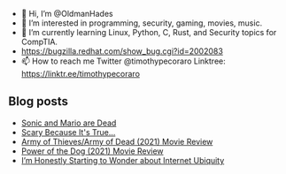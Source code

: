 - 👋 Hi, I’m @OldmanHades
- 👀 I’m interested in programming, security, gaming, movies, music.
- 🌱 I’m currently learning Linux, Python, C, Rust, and Security topics for CompTIA.
- https://bugzilla.redhat.com/show_bug.cgi?id=2002083
- 📫 How to reach me Twitter @timothypecoraro
Linktree: https://linktr.ee/timothypecoraro

## Blog posts
<!-- BLOG-POST-LIST:START -->
- [Sonic and Mario are Dead](https://medium.com/@timothypecoraro/sonic-and-mario-are-dead-9ca04ccf0a48?source=rss-5097f5c9b801------2)
- [Scary Because It&#39;s True…](https://medium.com/@timothypecoraro/scary-because-its-true-9260b0a97d66?source=rss-5097f5c9b801------2)
- [Army of Thieves/Army of Dead &lpar;2021&rpar; Movie Review](https://medium.com/@timothypecoraro/army-of-thieves-army-of-dead-2021-movie-review-e771c93acde2?source=rss-5097f5c9b801------2)
- [Power of the Dog &lpar;2021&rpar; Movie Review](https://medium.com/@timothypecoraro/power-of-the-dog-2021-movie-review-9e83ffd5fe7b?source=rss-5097f5c9b801------2)
- [I’m Honestly Starting to Wonder about Internet Ubiquity](https://medium.com/@timothypecoraro/im-honestly-starting-to-wonder-about-internet-ubiquity-7c58cd1e9eae?source=rss-5097f5c9b801------2)
<!-- BLOG-POST-LIST:END -->
